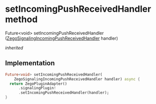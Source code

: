 


# setIncomingPushReceivedHandler method








Future&lt;void> setIncomingPushReceivedHandler
([ZegoSignalingIncomingPushReceivedHandler](../../zego_uikit_prebuilt_live_audio_room/ZegoSignalingIncomingPushReceivedHandler.md) handler)

_<span class="feature">inherited</span>_






## Implementation

```dart
Future<void> setIncomingPushReceivedHandler(
    ZegoSignalingIncomingPushReceivedHandler handler) async {
  return ZegoPluginAdapter()
      .signalingPlugin!
      .setIncomingPushReceivedHandler(handler);
}
```







